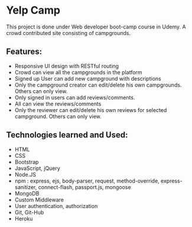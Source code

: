 # Yelp Camp
This project is done under Web developer boot-camp course in Udemy. A crowd contributed site consisting of campgrounds. 

## Features:
* Responsive UI design with RESTful routing 
* Crowd can view all the campgrounds in the platform 
* Signed up User can add new campground with descriptions 
* Only the campground creator can edit/delete his own campgrounds. Others can only view. 
* Only signed in users can add reviews/comments. 
* All can view the reviews/comments
* Only the reviewer can edit/delete his own reviews for selected campground. Others can only view.  

## Technologies learned and Used: 
* HTML
* CSS 
* Bootstrap 
* JavaScript, jQuery 
* Node.JS 
* npm : express, ejs, body-parser, request, method-override, express-sanitizer, connect-flash, passport.js, mongoose 
* MongoDB 
* Custom Middleware
* User authentication, authorization
* Git, Git-Hub 
* Heroku